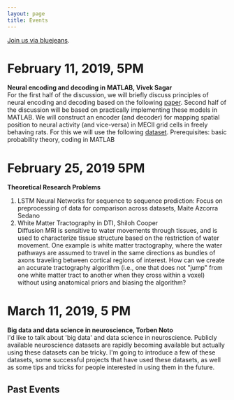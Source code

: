 ```yaml
---
layout: page
title: Events
---
```

[Join us via bluejeans](https://bluejeans.com/233726884).

# February 11, 2019, 5PM
**Neural encoding and decoding in MATLAB, Vivek Sagar** <br>
For the first half of the discussion, we will briefly discuss principles of neural encoding and decoding based on the following [paper](https://www.sciencedirect.com/science/article/pii/S0079612306650310).
Second half of the discussion will be based on practically implementing these models in MATLAB. We will construct an encoder (and decoder) for mapping spatial position to neural activity (and vice-versa) in MECII grid cells in freely behaving rats. For this we will use the following [dataset](https://www.ntnu.edu/kavli/research/grid-cell-data).
Prerequisites: basic probability theory, coding in MATLAB

# February 25, 2019 5PM
**Theoretical Research Problems** <br>
1. LSTM Neural Networks for sequence to sequence prediction: Focus on preprocessing of data for comparison across datasets, Maite Azcorra Sedano<br>
2. White Matter Tractography in DTI, Shiloh Cooper<br>
Diffusion MRI is sensitive to water movements through tissues, and is used to characterize tissue structure based on the restriction of water movement. One example is white matter tractography, where the water pathways are assumed to travel in the same directions as bundles of axons traveling between cortical regions of interest. How can we create an accurate tractography algorithm (i.e., one that does not "jump" from one white matter tract to another when they cross within a voxel) without using anatomical priors and biasing the algorithm?


# March 11, 2019, 5 PM
**Big data and data science in neuroscience, Torben Noto**<br>
I'd like to talk about 'big data' and data science in neuroscience. Publicly available neuroscience datasets are rapidly becoming available but actually using these datasets can be tricky. I'm going to introduce a few of these datasets, some successful projects that have used these datasets, as well as some tips and tricks for people interested in using them in the future.


## Past Events


